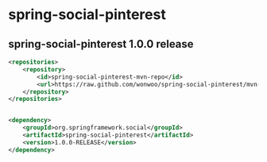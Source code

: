 # spring-social-pinterest

## spring-social-pinterest 1.0.0 release

```xml
<repositories>
	<repository>
		<id>spring-social-pinterest-mvn-repo</id>
		<url>https://raw.github.com/wonwoo/spring-social-pinterest/mvn-repo/</url>
	</repository>
</repositories>


<dependency>
	<groupId>org.springframework.social</groupId>
	<artifactId>spring-social-pinterest</artifactId>
	<version>1.0.0-RELEASE</version>
</dependency>

```


